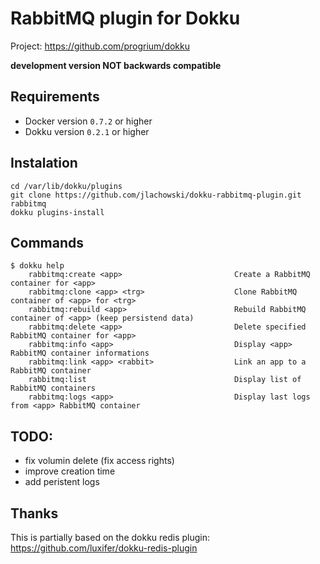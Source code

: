 RabbitMQ plugin for Dokku
=========================

Project: https://github.com/progrium/dokku

**development version NOT backwards compatible**

Requirements
------------
* Docker version `0.7.2` or higher
* Dokku version `0.2.1` or higher

Instalation
-----------
```
cd /var/lib/dokku/plugins
git clone https://github.com/jlachowski/dokku-rabbitmq-plugin.git rabbitmq
dokku plugins-install
```

Commands
--------
```
$ dokku help
    rabbitmq:create <app>                         Create a RabbitMQ container for <app>
    rabbitmq:clone <app> <trg>                    Clone RabbitMQ container of <app> for <trg>
    rabbitmq:rebuild <app>                        Rebuild RabbitMQ container of <app> (keep persistend data)
    rabbitmq:delete <app>                         Delete specified RabbitMQ container for <app>
    rabbitmq:info <app>                           Display <app> RabbitMQ container informations
    rabbitmq:link <app> <rabbit>                  Link an app to a RabbitMQ container
    rabbitmq:list                                 Display list of RabbitMQ containers
    rabbitmq:logs <app>                           Display last logs from <app> RabbitMQ container
```

TODO:
-----
- fix volumin delete (fix access rights)
- improve creation time
- add peristent logs

Thanks
------
This is partially based on the dokku redis plugin: https://github.com/luxifer/dokku-redis-plugin
